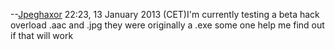 --[Jpeghaxor](User:Jpeghaxor "wikilink") 22:23, 13 January 2013 (CET)I'm
currently testing a beta hack overload .aac and .jpg they were
originally a .exe some one help me find out if that will work